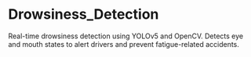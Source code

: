 # Drowsiness_Detection
Real-time drowsiness detection using YOLOv5 and OpenCV. Detects eye and mouth states to alert drivers and prevent fatigue-related accidents.
